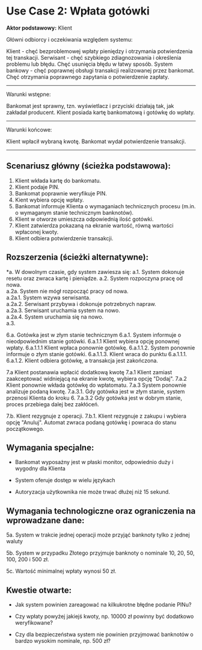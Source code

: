 Use Case 2: Wpłata gotówki
=====================

**Aktor podstawowy:** Klient


Główni odbiorcy i oczekiwania względem systemu:

Klient - chęć bezproblemowej wpłaty pieniędzy i otrzymania potwierdzenia tej transkacji.
Serwisant - chęć szybkiego zdiagnozowania i określenia problemu lub błędu. Chęć usunięcia błędu w łatwy sposób.
System bankowy - chęć poprawnej obsługi transakcji realizowanej przez bankomat. Chęć otrzymania poprawnego zapytania o potwierdzenie zapłaty.

-----------------------------------------------

Warunki wstępne:

Bankomat jest sprawny, tzn. wyświetlacz i przyciski działają tak, jak zakładał producent. Klient posiada kartę bankomatową i gotówkę do wpłaty.

----------------


Warunki końcowe:

Klient wpłacił wybraną kwotę. Bankomat wydał potwierdzenie transakcji.

----------------


Scenariusz główny (ścieżka podstawowa):
---------------------------------------

  1. Klient wkłada kartę do bankomatu.
  2. Klient podaje PIN.
  3. Bankomat poprawnie weryfikuje PIN.
  4. Kient wybiera opcję wpłaty.
  5. Bankomat informuje Klienta o wymaganiach technicznych procesu (m.in. o wymaganym stanie technicznym banknotów).
  6. Klient w otworze umieszcza odpowiednią ilość gotówki.
  7. Klient zatwierdza pokazaną na ekranie wartość, równą wartości wpłaconej kwoty.
  8. Klient odbiera potwierdzenie transakcji.

Rozszerzenia (ścieżki alternatywne):
------------------------------------

 *a. W dowolnym czasie, gdy system zawiesza się:
 a.1. System dokonuje resetu oraz zwraca kartę i pieniądze. 
 a.2.  System rozpoczyna pracę od nowa.  
 a.2a. System nie mógł rozpocząć pracy od nowa.  
 a.2a.1. System wzywa serwisanta.  
 a.2a.2. Serwisant przybywa i dokonuje potrzebnych napraw.  
 a.2a.3. Serwisant uruchamia system na nowo.  
 a.2a.4. System uruchamia się na nowo.  
 a.3. 

 6.a. Gotówka jest w złym stanie technicznym
 6.a.1. System informuje o nieodpowiednim stanie gotówki.
    6.a.1.1 Klient wybiera opcję ponownej wpłaty.
        6.a.1.1.1 Klient wpłaca ponownie gotówkę.
        6.a.1.1.2. System ponownie informuje o złym stanie gotówki.
        6.a.1.1.3. Klient wraca do punktu 6.a.1.1.1.
    6.a.1.2. Klient odbiera gotówkę, a transakcja jest zakończona.
    
7.a Klient postanawia wpłacić dodatkową kwotę
7.a.1 Klient zamiast zaakceptować widniejącą na ekranie kwotę, wybiera opcję "Dodaj".
7.a.2 Klient ponownie wkłada gotówkę do wpłatomatu.
7.a.3 System ponownie analizuje podaną kwotę.
7.a.3.1. Gdy gotówka jest w złym stanie, system przenosi Klienta do kroku 6.
7.a.3.2 Gdy gotówka jest w dobrym stanie, proces przebiega dalej bez zakłóceń.

7.b. Klient rezygnuje z operacji.
7.b.1. Klient rezygnuje z zakupu i wybiera opcję "Anuluj". Automat zwraca podaną gotówkę i powraca do stanu początkowego.
    


Wymagania specjalne:
--------------------

  - Bankomat wyposażny jest w płaski monitor, odpowiednio duży i wygodny dla Klienta

  - System oferuje dostęp w wielu językach

  - Autoryzacja użytkownika nie może trwać dłużej niż 15 sekund.

Wymagania technologiczne oraz ograniczenia na wprowadzane dane:
---------------------------------------------------------------
 5a. System w trakcie jednej operacji może przyjąć banknoty tylko z jednej waluty

 5b. System w przypadku Złotego przyjmuje banknoty o nominale 10, 20, 50, 100, 200 i 500 zł.

 5c. Wartość minimalnej wpłaty wynosi 50 zł.

Kwestie otwarte:
----------------

  - Jak system powinien zareagować na kilkukrotne błędne podanie PINu?

  - Czy wpłaty powyżej jakiejś kwoty, np. 10000 zł powinny być dodatkowo weryfikowane?
 
  - Czy dla bezpieczeństwa system nie powinien przyjmować banknotów o bardzo wysokim nominale, np. 500 zł?
  

